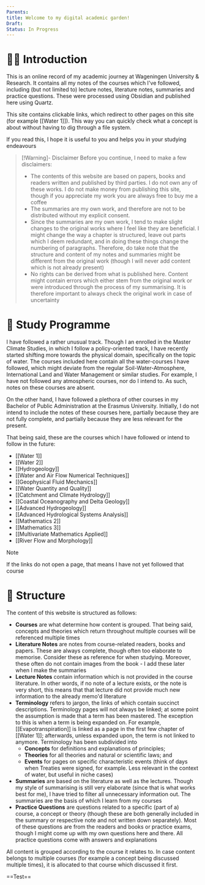 ```yaml
---
Parents: 
title: Welcome to my digital academic garden!
Draft: 
Status: In Progress
---
```


# 👋🏻 Introduction
This is an online record of my academic journey at Wageningen University & Research. It contains all my notes of the courses which I've followed, including (but not limited to) lecture notes, literature notes, summaries and practice questions. These were processed using Obsidian and published here using Quartz. 

This site contains clickable links, which redirect to other pages on this site (for example [[Water 1]]). This way you can quickly check what a concept is about without having to dig through a file system. 

If you read this, I hope it is useful to you and helps you in your studying endeavours

>[!Warning]- Disclaimer
>Before you continue, I need to make a few disclaimers:
>- The contents of this website are based on papers, books and readers written and published by third parties. I do not own any of these works. I do not make money from publishing this site, though if you appreciate my work you are always free to buy me a coffee
>- The summaries are my own work, and therefore are not to be distributed without my explicit consent. 
>- Since the summaries are my own work, I tend to make slight changes to the original works where I feel like they are beneficial. I might change the way a chapter is structured, leave out parts which I deem redundant, and in doing these things change the numbering of paragraphs. Therefore, do take note that the structure and content of my notes and summaries might be different from the original work (though I will never add content which is not already present)
>- No rights can be derived from what is published here. Content might contain errors which either stem from the original work or were introduced through the process of my summarising. It is therefore important to always check the original work in case of uncertainty

# 🏫 Study Programme
I have followed a rather unusual track. Though I an enrolled in the Master Climate Studies, in which I follow a policy-oriented track, I have recently started shifting more towards the physical domain, specifically on the topic of water. The courses included here contain all the water-courses I have followed, which might deviate from the regular Soil-Water-Atmosphere, International Land and Water Management or similar studies. For example, I have not followed any atmospheric courses, nor do I intend to. As such, notes on these courses are absent. 

On the other hand, I have followed a plethora of other courses in my Bachelor of Public Administration at the Erasmus University. Initially, I do not intend to include the notes of these courses here, partially because they are not fully complete, and partially because they are less relevant for the present. 

That being said, these are the courses which I have followed or intend to follow in the future:
- [[Water 1]]
- [[Water 2]]
- [[Hydrogeology]]
- [[Water and Air Flow Numerical Techniques]]
- [[Geophysical Fluid Mechanics]]
- [[Water Quantity and Quality]]
- [[Catchment and Climate Hydrology]]
- [[Coastal Oceanography and Delta Geology]]
- [[Advanced Hydrogeology]]
- [[Advanced Hydrological Systems Analysis]]
- [[Mathematics 2]]
- [[Mathematics 3]]
- [[Multivariate Mathematics Applied]]
- [[River Flow and Morphology]]

>[!Note]
>If the links do not open a page, that means I have not yet followed that course

# 🧩 Structure
The content of this website is structured as follows:

- **Courses** are what determine how content is grouped. That being said, concepts and theories which return throughout multiple courses will be referenced multiple times
- **Literature Notes** are notes from course-related readers, books and papers. These are always complete, though often too elaborate to memorise. Consider these as reference for when studying. Moreover, these often do not contain images from the book - I add these later when I make the summaries
- **Lecture Notes** contain information which is not provided in the course literature. In other words, if no note of a lecture exists, or the note is very short, this means that that lecture did not provide much new information to the already memo'd literature 
- **Terminology** refers to jargon, the links of which contain succinct descriptions. Terminology pages will not always be linked; at some point the assumption is made that a term has been mastered. The exception to this is when a term is being expanded on. For example,[[Evapotranspiration]] is linked as a page in the first few chapter of [[Water 1]]; afterwards, unless expanded upon, the term is not linked to anymore. Terminology has been subdivided into
  - **Concepts** for definitions and explanations of principles; 
  - **Theories** for all theories and natural or scientific laws; and 
  - **Events** for pages on specific characteristic events (think of days when Treaties were signed, for example. Less relevant in the context of water, but useful in niche cases)
- **Summaries** are based on the literature as well as the lectures. Though my style of summarising is still very elaborate (since that is what works best for me), I have tried to filter all unnecessary information out. The summaries are the basis of which I learn from my courses
- **Practice Questions** are questions related to a specific (part of a) course, a concept or theory (though these are both generally included in the summary or respective note and not written down separately). Most of these questions are from the readers and books or practice exams, though I might come up with my own questions here and there. All practice questions come with answers and explanations

All content is grouped according to the course it relates to. In case content belongs to multiple courses (for example a concept being discussed multiple times), it is allocated to that course which discussed it first.


==Test==

